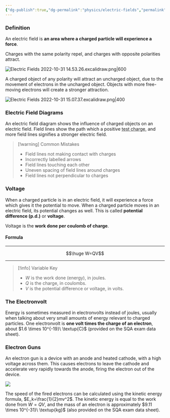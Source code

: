 ```yaml
---
{"dg-publish":true,"dg-permalink":"physics/electric-fields","permalink":"/physics/electric-fields/"}
---
```



### Definition
An electric field is **an area where a charged particle will experience a force**.

Charges with the same polarity repel, and charges with opposite polarities attract.

![Electric Fields 2022-10-31 14.53.26.excalidraw.png|600](/img/user/!%20Obsidian/Excalidraw/Electric%20Fields%202022-10-31%2014.53.26.excalidraw.png)

A charged object of any polarity will attract an uncharged object, due to the movement of electrons in the uncharged object. Objects with more free-moving electrons will create a stronger attraction.

![Electric Fields 2022-10-31 15.07.37.excalidraw.png|400](/img/user/!%20Obsidian/Excalidraw/Electric%20Fields%202022-10-31%2015.07.37.excalidraw.png)


### Electric Field Diagrams
An electric field diagram shows the influence of charged objects on an electric field. Field lines show the path which a positive <abbr title="A charge which is influenced by, but does not influence, an electric field">test charge</abbr>, and more field lines signifies a stronger electric field.

> [!warning] Common Mistakes
> - Field lines not making contact with charges
> - Incorrectly labelled arrows
> - Field lines touching each other
> - Uneven spacing of field lines around charges
> - Field lines not perpendicular to charges

### Voltage
When a charged particle is in an electric field, it will experience a force which gives it the potential to move. When a charged particle moves in an electric field, its potential changes as well. This is called **potential difference (p.d.)** or **voltage**.

Voltage is the **work done per coulomb of charge**.

#### Formula

---

$$\huge W=QV$$

---

> [!info] Variable Key
> 
> - $W$ is the work done (energy), in joules.
> - $Q$ is the charge, in coulombs.
> - $V$ is the potential difference or voltage, in volts.

### The Electronvolt
Energy is sometimes measured in electronvolts instead of joules, usually when talking about very small amounts of energy relevant to charged particles. One electronvolt is **one volt times the charge of an electron**, about $1.6 \times 10^{-19}\ \textup{C}$ (provided on the SQA exam data sheet).

### Electron Guns
An electron gun is a device with an anode and heated cathode, with a high voltage across them. This causes electrons to leave the cathode and accelerate very rapidly towards the anode, firing the electron out of the device.

![](https://www.schoolphysics.co.uk/age14-16/Atomic%20physics/text/Electron_gun/images/1.png)

The speed of the fired electrons can be calculated using the kinetic energy formula, $E_k=\frac{1}{2}mv^2$. The kinetic energy is equal to the work done from $W=QV$, and the mass of an electron is approximately $9.11 \times 10^{-31}\ \textup{kg}$ (also provided on the SQA exam data sheet).
